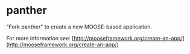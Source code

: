 panther
=====

"Fork panther" to create a new MOOSE-based application.

For more information see: [http://mooseframework.org/create-an-app/](http://mooseframework.org/create-an-app/)
